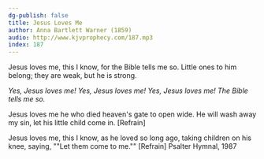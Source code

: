 ```yaml
---
dg-publish: false
title: Jesus Loves Me
author: Anna Bartlett Warner (1859)
audio: http://www.kjvprophecy.com/187.mp3
index: 187
---
```


Jesus loves me, this I know,
for the Bible tells me so.
Little ones to him belong;
they are weak, but he is strong.

*Yes, Jesus loves me! Yes, Jesus loves me!
Yes, Jesus loves me! The Bible tells me so.*

Jesus loves me he who died
heaven's gate to open wide.
He will wash away my sin,
let his little child come in. [Refrain]

Jesus loves me, this I know,
as he loved so long ago,
taking children on his knee,
saying, ""Let them come to me."" [Refrain]
Psalter Hymnal, 1987